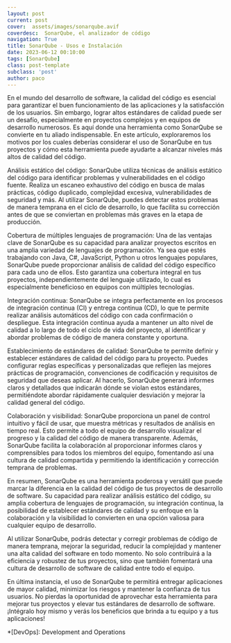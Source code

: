 ```yaml
---
layout: post
current: post
cover:  assets/images/sonarqube.avif
coverdesc:  SonarQube, el analizador de código
navigation: True
title: SonarQube - Usos e Instalación
date: 2023-06-12 00:10:00
tags: [SonarQube]
class: post-template
subclass: 'post'
author: paco
---
```


En el mundo del desarrollo de software, la calidad del código es esencial para garantizar el buen funcionamiento de las aplicaciones y la satisfacción de los usuarios. Sin embargo, lograr altos estándares de calidad puede ser un desafío, especialmente en proyectos complejos y en equipos de desarrollo numerosos. Es aquí donde una herramienta como SonarQube se convierte en tu aliado indispensable. En este artículo, exploraremos los motivos por los cuales deberías considerar el uso de SonarQube en tus proyectos y cómo esta herramienta puede ayudarte a alcanzar niveles más altos de calidad del código.

Análisis estático del código:
SonarQube utiliza técnicas de análisis estático del código para identificar problemas y vulnerabilidades en el código fuente. Realiza un escaneo exhaustivo del código en busca de malas prácticas, código duplicado, complejidad excesiva, vulnerabilidades de seguridad y más. Al utilizar SonarQube, puedes detectar estos problemas de manera temprana en el ciclo de desarrollo, lo que facilita su corrección antes de que se conviertan en problemas más graves en la etapa de producción.

Cobertura de múltiples lenguajes de programación:
Una de las ventajas clave de SonarQube es su capacidad para analizar proyectos escritos en una amplia variedad de lenguajes de programación. Ya sea que estés trabajando con Java, C#, JavaScript, Python u otros lenguajes populares, SonarQube puede proporcionar análisis de calidad del código específico para cada uno de ellos. Esto garantiza una cobertura integral en tus proyectos, independientemente del lenguaje utilizado, lo cual es especialmente beneficioso en equipos con múltiples tecnologías.

Integración continua:
SonarQube se integra perfectamente en los procesos de integración continua (CI) y entrega continua (CD), lo que te permite realizar análisis automáticos del código con cada confirmación o despliegue. Esta integración continua ayuda a mantener un alto nivel de calidad a lo largo de todo el ciclo de vida del proyecto, al identificar y abordar problemas de código de manera constante y oportuna.

Establecimiento de estándares de calidad:
SonarQube te permite definir y establecer estándares de calidad del código para tu proyecto. Puedes configurar reglas específicas y personalizadas que reflejen las mejores prácticas de programación, convenciones de codificación y requisitos de seguridad que deseas aplicar. Al hacerlo, SonarQube generará informes claros y detallados que indicarán dónde se violan estos estándares, permitiéndote abordar rápidamente cualquier desviación y mejorar la calidad general del código.

Colaboración y visibilidad:
SonarQube proporciona un panel de control intuitivo y fácil de usar, que muestra métricas y resultados de análisis en tiempo real. Esto permite a todo el equipo de desarrollo visualizar el progreso y la calidad del código de manera transparente. Además, SonarQube facilita la colaboración al proporcionar informes claros y comprensibles para todos los miembros del equipo, fomentando así una cultura de calidad compartida y permitiendo la identificación y corrección temprana de problemas.

En resumen, SonarQube es una herramienta poderosa y versátil que puede marcar la diferencia en la calidad del código de tus proyectos de desarrollo de software. Su capacidad para realizar análisis estático del código, su amplia cobertura de lenguajes de programación, su integración continua, la posibilidad de establecer estándares de calidad y su enfoque en la colaboración y la visibilidad lo convierten en una opción valiosa para cualquier equipo de desarrollo.

Al utilizar SonarQube, podrás detectar y corregir problemas de código de manera temprana, mejorar la seguridad, reducir la complejidad y mantener una alta calidad del software en todo momento. No solo contribuirá a la eficiencia y robustez de tus proyectos, sino que también fomentará una cultura de desarrollo de software de calidad entre todo el equipo.

En última instancia, el uso de SonarQube te permitirá entregar aplicaciones de mayor calidad, minimizar los riesgos y mantener la confianza de tus usuarios. No pierdas la oportunidad de aprovechar esta herramienta para mejorar tus proyectos y elevar tus estándares de desarrollo de software. ¡Intégralo hoy mismo y verás los beneficios que brinda a tu equipo y a tus aplicaciones!

*[DevOps]: Development and Operations
